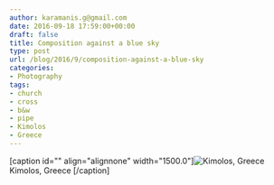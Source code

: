 ```yaml
---
author: karamanis.g@gmail.com
date: 2016-09-18 17:59:00+00:00
draft: false
title: Composition against a blue sky
type: post
url: /blog/2016/9/composition-against-a-blue-sky
categories:
- Photography
tags:
- church
- cross
- b&w
- pipe
- Kimolos
- Greece
---
```


[caption id="" align="alignnone" width="1500.0"]![ Kimolos, Greece ](https://images.squarespace-cdn.com/content/v1/4f3f61bae4b063b909445965/1474087604718-7HY2TA8SO5RQVVXW0LGG/ke17ZwdGBToddI8pDm48kFWxnDtCdRm2WA9rXcwtIYR7gQa3H78H3Y0txjaiv_0fDoOvxcdMmMKkDsyUqMSsMWxHk725yiiHCCLfrh8O1z5QPOohDIaIeljMHgDF5CVlOqpeNLcJ80NK65_fV7S1UcTSrQkGwCGRqSxozz07hWZrYGYYH8sg4qn8Lpf9k1pYMHPsat2_S1jaQY3SwdyaXg/image-asset.jpeg?format=original)
 Kimolos, Greece [/caption]
